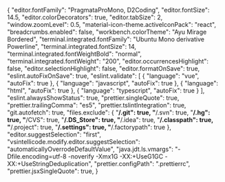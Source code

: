 {
  "editor.fontFamily": "PragmataProMono, D2Coding",
  "editor.fontSize": 14.5,
  "editor.colorDecorators": true,
  "editor.tabSize": 2,
  "window.zoomLevel": 0.5,
  "material-icon-theme.activeIconPack": "react",
  "breadcrumbs.enabled": false,
  "workbench.colorTheme": "Ayu Mirage Bordered",
  "terminal.integrated.fontFamily": "Ubuntu Mono derivative Powerline",
  "terminal.integrated.fontSize": 14,
  "terminal.integrated.fontWeightBold": "normal",
  "terminal.integrated.fontWeight": "200",
  "editor.occurrencesHighlight": false,
  "editor.selectionHighlight": false,
  "editor.formatOnSave": true,
  "eslint.autoFixOnSave": true,
  "eslint.validate": [
    {
      "language": "vue",
      "autoFix": true
    },
    {
      "language": "javascript",
      "autoFix": true
    },
    {
      "language": "html",
      "autoFix": true
    },
    {
      "language": "typescript",
      "autoFix": true
    }
  ],
  "eslint.alwaysShowStatus": true,
  "prettier.singleQuote": true,
  "prettier.trailingComma": "es5",
  "prettier.tslintIntegration": true,
  "git.autofetch": true,
  "files.exclude": {
    "**/.git": true,
    "**/.svn": true,
    "**/.hg": true,
    "**/CVS": true,
    "**/.DS_Store": true,
    "**/.idea": true,
    "**/.classpath": true,
    "**/.project": true,
    "**/.settings": true,
    "**/.factorypath": true
  },
  "editor.suggestSelection": "first",
  "vsintellicode.modify.editor.suggestSelection": "automaticallyOverrodeDefaultValue",
  "java.jdt.ls.vmargs": "-Dfile.encoding=utf-8 -noverify -Xmx1G -XX:+UseG1GC -XX:+UseStringDeduplication",
  "prettier.configPath": ".prettierrc",
  "prettier.jsxSingleQuote": true,
}
